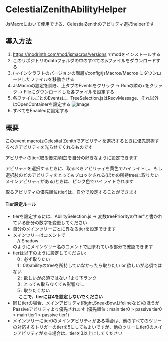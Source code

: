 # CelestialZenithAbilityHelper
JsMacroにおいて使用できる、CelestialZenithのアビリティ選択helperです

## 導入方法
1. https://modrinth.com/mod/jsmacros/versions でmodをインストールする
2. このリポジトリのdataフォルダの中のすべてのjsファイルをダウンロードする
3. (マインクラフトのバージョンの階層)/config/jsMacros/Macros にダウンロードしたファイルを移動させる
4. JsMacroの設定を開き、上タブのEventsをクリック -> Runの隣の+をクリック -> Fileにダウンロードした各ファイルを設定する
5. 各ファイルごとのEventsに、TreeSelection.jsはRecvMessage、それ以外はOpenContainerを設定する
![Image](https://github.com/user-attachments/assets/a52348a8-b39b-478b-9745-d6f7d6b15c90)
6. すべてをEnabledに設定する

## 概要
このevent macroはCelesital Zenithでアビリティを選択するときに優先選択するべきアビリティを光らせてくれるものです

アビリティのtier(取る優先順位)を自分の好きなように設定できます

アビリティを選択するときに、取るべきアビリティを黄色でハイライトし、もし選択肢のどのアビリティをとってもブロックされる(ほかの所持treeに取りたいメインアビリティがある)ときは、ピンク色でハイライトされます

取るアビリティの優先順位(tier)は、自分で設定することができます
#### Tier設定ルール
- tierを設定するには、AbilitySelection.js -> 変数treePriorityの"tier"と書かれている部分の数字を変更してください
- 自分のメインツリーごとに異なるtierを設定できます
- メインツリーはコメントで  
&emsp;// Shadow ------  
のようにメインツリー名のコメントで囲まれている部分で確認できます
- tierは以下のように設定してください:  
&emsp;0 : 必ず取りたい  
&emsp;1 : 0のabilityのtreeを所持していなかったら取りたい or 欲しいが必須ではない  
&emsp;2 : 欲しいが必須ではない 1より下ランク  
&emsp;3 : とっても取らなくても影響なし  
&emsp;5 : 取りたくない  
&emsp; **ここで、tierには4を設定しないでください**  
- 同じtierの場合、メインアビリティ(Right,SneakBow,Lifelineなど)のほうがPassiveアビリティより優先されます
(優先順位 : main tier0 > passive tier0 > main tier1 > passive tier1)
- メインツリーにtier0のメインアビリティがある場合は、他のすべてのツリーの対応するトリガーのtierを5にしてもよいですが、他のツリーにtier0のメインアビリティがある場合は、tierを3以上にしてください

